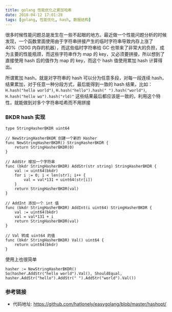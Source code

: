 ```yaml
---
title: golang 性能优化之累加哈希
date: 2018-04-12 17:01:28
tags: [golang, 性能优化, hash, 数据结构]
---
```


很多时候性能问题总是发生在一些不起眼的地方。最近做一个性能问题分析的时候发现，一个函数里面使用由于字符串拼接产生的临时字符串导致内存上涨了40%（120G 内存的机器），而这些临时字符串给 GC 也带来了非常大的负担，成为主要的性能瓶颈，而这些字符串作为 map 的 key，又必须要拼接，所以想到了直接使用 hash 后的值作为 map 的 key，而这个 hash 值使用累加 hash 计算得出。

所谓累加 hash，就是对字符串的 hash 可以分为任意多段，对每一段连续 hash，结果累加，对于任意一种分段方式，最后能得到一致的 hash 结果，比如：`H.hash("hello world")`, `H.hash("hello").hash(" ").hash("world")`, `H.hash("hello wo").hash("rld)"` 这些结果最后都应该是一致的，利用这个特性，就能做到对多个字符串哈希而不用拼接

### BKDR hash 实现

``` golang
type StringHasherBKDR uint64

// NewStringHasherBKDR 创建一个新的 Hasher
func NewStringHasherBKDR() StringHasherBKDR {
	return StringHasherBKDR(0)
}

// AddStr 增加一个字符串
func (bkdr StringHasherBKDR) AddStr(str string) StringHasherBKDR {
	val := uint64(bkdr)
	for i := 0; i < len(str); i++ {
		val = val*131 + uint64(str[i])
	}
	return StringHasherBKDR(val)
}

// AddInt 添加一个 int 值
func (bkdr StringHasherBKDR) AddInt(i uint64) StringHasherBKDR {
	val := uint64(bkdr)
	val = val*131 + i
	return StringHasherBKDR(val)
}

// Val 转成 uint64 的值
func (bkdr StringHasherBKDR) Val() uint64 {
	return uint64(bkdr)
}
```

使用上也很简单

```
hasher := NewStringHasherBKDR()
So(hasher.AddStr("hello world").Val(), ShouldEqual, hasher.AddStr("hello").AddStr(" ").AddStr("world").Val())
```

### 参考链接

- 代码地址: <https://github.com/hatlonely/easygolang/blob/master/hashopt/>

